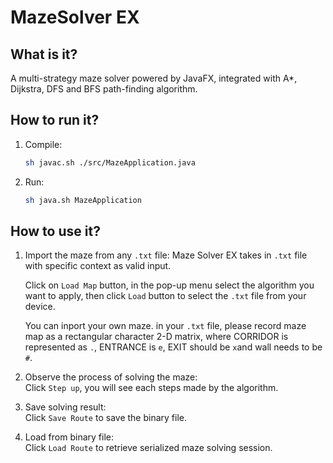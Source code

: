 # MazeSolver EX

## What is it?

A multi-strategy maze solver powered by JavaFX, integrated with A*, Dijkstra, DFS and BFS path-finding algorithm.


## How to run it?

1. Compile: 
	~~~bash
	sh javac.sh ./src/MazeApplication.java
	~~~
2. Run:
	~~~bash
	sh java.sh MazeApplication   
	~~~

## How to use it?

1. Import the maze from any `.txt` file:
	Maze Solver EX takes in `.txt` file with specific context as valid input.<br>

	Click on `Load Map` button, in the pop-up menu select the algorithm you want to apply, then click `Load` button to select the `.txt` file from your device.

	You can inport your own maze. in your `.txt` file, please record maze map as a rectangular character 2-D matrix, where CORRIDOR is represented as `.`, ENTRANCE is `e`, EXIT should be `x`and wall needs to be `#`. 

2. Observe the process of solving the maze:<br>
	Click `Step up`, you will see each steps made by the algorithm. 


3. Save solving result: <br>
	Click `Save Route` to save the binary file.

4. Load from binary file: <br>
	Click `Load Route` to retrieve serialized maze solving session.